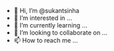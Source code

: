 - 👋 Hi, I’m @sukantsinha
- 👀 I’m interested in ...
- 🌱 I’m currently learning ...
- 💞️ I’m looking to collaborate on ...
- 📫 How to reach me ...

<!---
sukantsinha/sukantsinha is a ✨ special ✨ repository because its `README.md` (this file) appears on your GitHub profile.
You can click the Preview link to take a look at your changes.
--->
